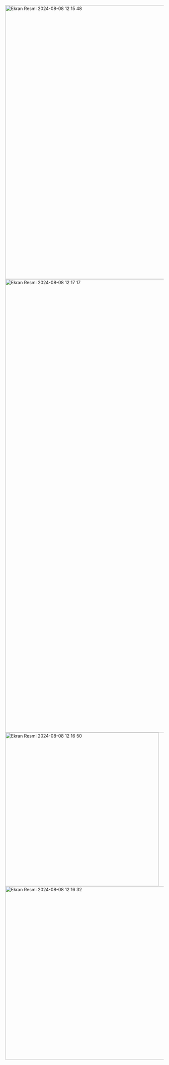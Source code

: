 <img width="870" alt="Ekran Resmi 2024-08-08 12 15 48" src="https://github.com/user-attachments/assets/daf964fc-1bdd-4b6a-b2cd-57735802f0a9">
<img width="1440" alt="Ekran Resmi 2024-08-08 12 17 17" src="https://github.com/user-attachments/assets/b5b4b84c-982a-478a-b31f-53734b892f69">
<img width="488" alt="Ekran Resmi 2024-08-08 12 16 50" src="https://github.com/user-attachments/assets/d640a743-4e38-4374-b13a-3d5e8fd60239">
<img width="551" alt="Ekran Resmi 2024-08-08 12 16 32" src="https://github.com/user-attachments/assets/f522b34c-1883-4669-8ff9-3eab33328d5b">
